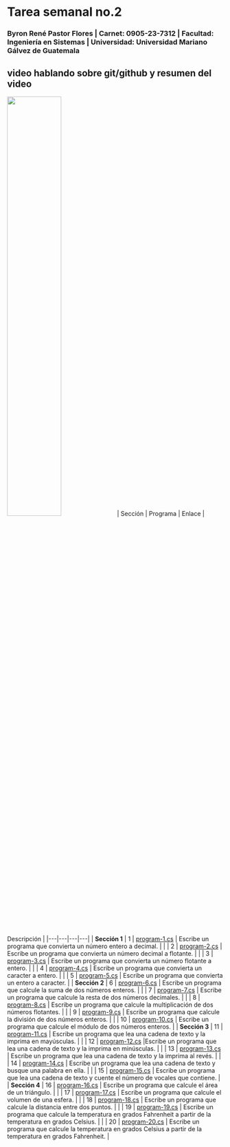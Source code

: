 # Tarea semanal no.2

### Byron René Pastor Flores | Carnet: 0905-23-7312 | Facultad: Ingeniería en Sistemas | Universidad: Universidad Mariano Gálvez de Guatemala
## video hablando sobre git/github y resumen del video
[<img src="https://img.youtube.com/vi/NWpebi2icAA/maxresdefault.jpg" width="50%">](https://youtu.be/<NWpebi2icAA>)
| Sección | Programa | Enlace | Descripción |
|---|---|---|---|
| **Sección 1** | 1 | [program-1.cs](./section-1/program-1.cs) | Escribe un programa que convierta un número entero a decimal. |
| | 2 | [program-2.cs](./section-1/program-2.cs) | Escribe un programa que convierta un número decimal a flotante. |
| | 3 | [program-3.cs](./section-1/program-3.cs) | Escribe un programa que convierta un número flotante a entero. |
| | 4 | [program-4.cs](./section-1/program-4.cs) | Escribe un programa que convierta un caracter a entero. |
| | 5 | [program-5.cs](./section-1/program-5.cs) | Escribe un programa que convierta un entero a caracter. |
| **Sección 2** | 6 | [program-6.cs](./section-2/program-6.cs) | Escribe un programa que calcule la suma de dos números enteros. |
| | 7 | [program-7.cs](./section-2/program-7.cs) | Escribe un programa que calcule la resta de dos números decimales. |
| | 8 | [program-8.cs](./section-2/program-8.cs) | Escribe un programa que calcule la multiplicación de dos números flotantes. |
| | 9 | [program-9.cs](./section-2/program-9.cs) | Escribe un programa que calcule la división de dos números enteros. |
| | 10 | [program-10.cs](./section-2/program-10.cs) | Escribe un programa que calcule el módulo de dos números enteros. |
| **Sección 3** | 11 | [program-11.cs](./section-3/program-11.cs) | Escribe un programa que lea una cadena de texto y la imprima en mayúsculas. |
| | 12 | [program-12.cs](./section-3/program-12.cs) |Escribe un programa que lea una cadena de texto y la imprima en minúsculas. |
| | 13 | [program-13.cs](./section-3/program-13.cs) | Escribe un programa que lea una cadena de texto y la imprima al revés. |
| | 14 | [program-14.cs](./section-3/program-14.cs) | Escribe un programa que lea una cadena de texto y busque una palabra en ella. |
| | 15 | [program-15.cs](./section-3/program-15.cs) | Escribe un programa que lea una cadena de texto y cuente el número de vocales que contiene. |
| **Sección 4** | 16 | [program-16.cs](./section-4/program-16.cs) | Escribe un programa que calcule el área de un triángulo. |
| | 17 | [program-17.cs](./section-4/program-17.cs) | Escribe un programa que calcule el volumen de una esfera. |
| | 18 | [program-18.cs](./section-4/program-18.cs) | Escribe un programa que calcule la distancia entre dos puntos. |
| | 19 | [program-19.cs](./section-4/program-19.cs) | Escribe un programa que calcule la temperatura en grados Fahrenheit a partir de la temperatura en grados Celsius. |
| | 20 | [program-20.cs](./section-4/program-20.cs) | Escribe un programa que calcule la temperatura en grados Celsius a partir de la temperatura en grados Fahrenheit. |
